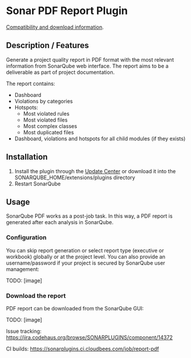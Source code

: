 Sonar PDF Report Plugin
=========================

[Compatibility and download information](http://update.sonarsource.org/plugins/pdfreport-confluence.html).

## Description / Features

Generate a project quality report in PDF format with the most relevant information from SonarQube web interface. The report aims to be a deliverable as part of project documentation.

The report contains:

* Dashboard
* Violations by categories
* Hotspots:
  * Most violated rules
  * Most violated files
  * Most complex classes
  * Most duplicated files
* Dashboard, violations and hotspots for all child modules (if they exists)

## Installation

1. Install the plugin through the [Update Center](http://docs.sonarqube.org/display/SONAR/Update+Center) or download it into the SONARQUBE_HOME/extensions/plugins directory
1. Restart SonarQube

## Usage

SonarQube PDF works as a post-job task. In this way, a PDF report is generated after each analysis in SonarQube.

### Configuration

You can skip report generation or select report type (executive or workbook) globally or at the project level. You can also provide an username/password if your project is secured by SonarQube user management:

TODO: [image]

### Download the report

PDF report can be downloaded from the SonarQube GUI:

TODO: [image]

Issue tracking:
https://jira.codehaus.org/browse/SONARPLUGINS/component/14372

CI builds:
https://sonarplugins.ci.cloudbees.com/job/report-pdf
